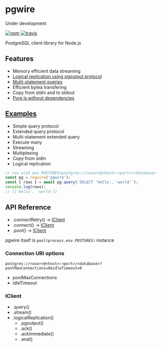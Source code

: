# pgwire

Under development

[![npm](https://img.shields.io/npm/v/pgwire.svg)](https://www.npmjs.com/package/pgwire) [![travis](https://travis-ci.com/kagis/pgwire.svg?branch=master)](https://travis-ci.com/kagis/pgwire)

PostgreSQL client library for Node.js

## Features

- Memory efficient data streaming
- [Logical replication using pgoutput protocol](test/test.js#L368)
- [Multi-statement queries](test/test.js#L38)
- Efficient bytea transfering
- Copy from stdin and to stdout
- [Pure js without dependencies](package.json#L36)
<!-- - True asynchronous -->

## [Examples](test/test.js)

- Simple query protocol
- Extended query protocol
- Multi-statement extended query
- Execute many
- Streaming
- Multiplexing
- Copy from stdin
- Logical replication

```js
// run with env POSTGRES=postgres://<user>@<host>:<port>/<database>
const pg = require('pgwire');
const { rows } = await pg.query(`SELECT 'hello', 'world'`);
console.log(rows);
// [['hello', 'world']]
```

## API Reference

- .connectRetry() -> [IClient](#IClient)
- .connect() -> [IClient](#IClient)
- .pool() -> [IClient](#IClient)

pgwire itself is `pool(process.env.POSTGRES)` instance

### Connection URI options

`postgres://<user>@<host>:<port>/<database>?poolMaxConnections=0&idleTimeout=0`

- poolMaxConnections
- idleTimeout

### IClient

- .query()
- .stream()
- .logicalReplication()
  - .pgoutput()
  - .ack()
  - .ackImmediate()
  - .end()

